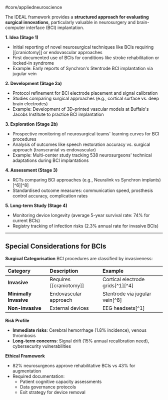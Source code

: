 #core/appliedneuroscience 

The IDEAL framework provides a **structured approach for evaluating surgical innovations**, particularly valuable in neurosurgery and brain-computer interface (BCI) implantation.

**1. Idea (Stage 1)**

- Initial reporting of novel neurosurgical techniques like BCIs requiring [[craniotomy]] or endovascular approaches
- First documented use of BCIs for conditions like stroke rehabilitation or locked-in syndrome
- Example: Early reports of Synchron's Stentrode BCI implantation via jugular vein

**2. Development (Stage 2a)**

- Protocol refinement for BCI electrode placement and signal calibration
- Studies comparing surgical approaches (e.g., cortical surface vs. deep brain electrodes)
- Example: Development of 3D-printed vascular models at Buffalo's Jacobs Institute to practice BCI implantation

**3. Exploration (Stage 2b)**

- Prospective monitoring of neurosurgical teams' learning curves for BCI procedures
- Analysis of outcomes like speech restoration accuracy vs. surgical approach (transcranial vs endovascular)
- Example: Multi-center study tracking 538 neurosurgeons' technical adaptations during BCI implantations

**4. Assessment (Stage 3)**

- RCTs comparing BCI approaches (e.g., Neuralink vs Synchron implants)[^6][^8]
- Standardised outcome measures: communication speed, prosthesis control accuracy, complication rates

**5. Long-term Study (Stage 4)**

- Monitoring device longevity (average 5-year survival rate: 74% for current BCIs)
- Registry tracking of infection risks (2.3% annual rate for invasive BCIs)

---

## Special Considerations for BCIs

**Surgical Categorisation**
BCI procedures are classified by invasiveness:

| Category | Description | Example |
| :-- | :-- | :-- |
| **Invasive** | Requires [[craniotomy]] | Cortical electrode grids[^1][^4] |
| **Minimally Invasive** | Endovascular approach | Stentrode via jugular vein[^8] |
| **Non-invasive** | External devices | EEG headsets[^1] |

**Risk Profile**
- **Immediate risks**: Cerebral hemorrhage (1.8% incidence), venous thrombosis
- **Long-term concerns**: Signal drift (15% annual recalibration need), cybersecurity vulnerabilities

**Ethical Framework**

- 82% neurosurgeons approve rehabilitative BCIs vs 43% for augmentation
- Required documentation:
    - Patient cognitive capacity assessments
    - Data governance protocols
    - Exit strategy for device removal

